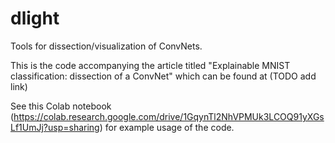 # dlight
Tools for dissection/visualization of ConvNets.

This is the code accompanying the article titled "Explainable MNIST classification: dissection of a ConvNet" which can be found at (TODO add link)

See this Colab notebook (https://colab.research.google.com/drive/1GqynTl2NhVPMUk3LCOQ91yXGsLf1UmJj?usp=sharing) for example usage of the code.
